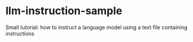 # llm-instruction-sample
Small tutorial: how to instruct a language model using a text file containing instructions
